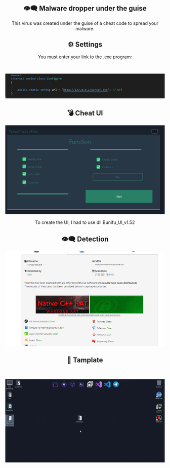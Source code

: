 <h2 align="center">👁‍🗨 Malware dropper under the guise</h2>
<p align="center">This virus was created under the guise of a cheat code to spread your malware.</p>


<h2 align="center">⚙️ Settings</h2>
<p align="center">You must enter your link to the .exe program:</p><br>

<p align="center">
  <img src="https://github.com/N1ghtL0ver/FakeCheat/blob/main/img/1.png"><br>
</p>

<h2 align="center">💣 Cheat UI</h2>
<p align="center">
  <img src="https://github.com/N1ghtL0ver/FakeCheat/blob/main/img/2.png">
</p>
<p align="center">To create the UI, I had to use dll Bunifu_UI_v1.52 </p>

<h2 align="center">👁‍🗨 Detection</h2>

<p align="center">
  <img src="https://github.com/N1ghtL0ver/FakeCheat/blob/main/img/3.png">
</p>

<h2 align="center">🎴 Tamplate</h2><br>

<p align="center">
  <img src="https://github.com/N1ghtL0ver/FakeCheat/blob/main/img/bandicam%202021-02-27%2017-30-55-333.gif">
</p>
